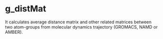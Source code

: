 g_distMat
=========

It calculates average distance matrix and other related matrices between two atom-groups from molecular dynamics trajectory (GROMACS, NAMD or AMBER).
